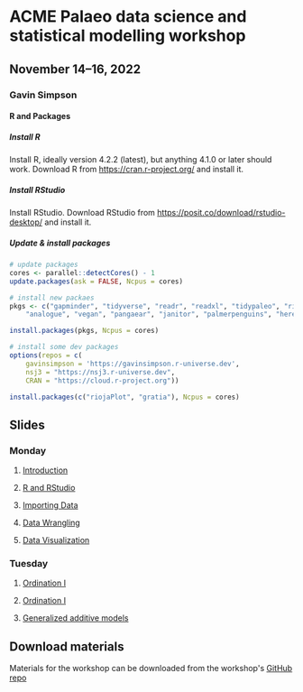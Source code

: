 # ACME Palaeo data science and statistical modelling workshop

## November 14&ndash;16, 2022

### Gavin Simpson

#### R and Packages

##### Install R

Install R, ideally version 4.2.2 (latest), but anything 4.1.0 or later should work. Download R from <https://cran.r-project.org/> and install it.

##### Install RStudio

Install RStudio. Download RStudio from <https://posit.co/download/rstudio-desktop/> and install it.

##### Update & install packages
```r
# update packages
cores <- parallel::detectCores() - 1
update.packages(ask = FALSE, Ncpus = cores)

# install new packaes
pkgs <- c("gapminder", "tidyverse", "readr", "readxl", "tidypaleo", "rioja",
    "analogue", "vegan", "pangaear", "janitor", "palmerpenguins", "here")

install.packages(pkgs, Ncpus = cores)

# install some dev packages
options(repos = c(
    gavinsimpson = 'https://gavinsimpson.r-universe.dev',
    nsj3 = "https://nsj3.r-universe.dev",
    CRAN = "https://cloud.r-project.org"))

install.packages(c("riojaPlot", "gratia"), Ncpus = cores)
```

## Slides

### Monday

1. [Introduction](https://gavinsimpson.github.io/acme-stats/01-monday/01-introduction.html)

2. [R and RStudio](https://gavinsimpson.github.io/acme-stats/01-monday/02-r-and-rstudio.html)

3. [Importing Data](https://gavinsimpson.github.io/acme-stats/01-monday/03-importing-data.html)

4. [Data Wrangling](https://gavinsimpson.github.io/acme-stats/01-monday/04-data-wrangling.html)

5. [Data Visualization](https://gavinsimpson.github.io/acme-stats/01-monday/05-data-viz.html)

### Tuesday

1. [Ordination I](https://gavinsimpson.github.io/acme-stats/02-tusday/01-ordination-1.html)

2. [Ordination I](https://gavinsimpson.github.io/acme-stats/02-tusday/01-ordination-2.html)

3. [Generalized additive models](https://gavinsimpson.github.io/acme-stats/02-tusday/01-gams.html)

## Download materials

Materials for the workshop can be downloaded from the workshop's [GitHub repo](https://github.com/gavinsimpson/acme-stats)